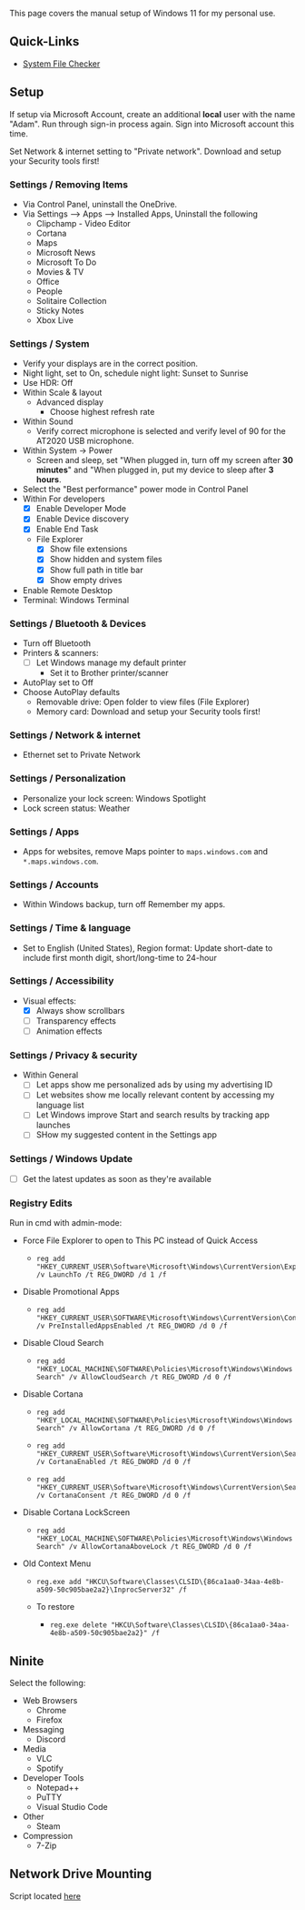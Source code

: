 This page covers the manual setup of Windows 11 for my personal use.

## Quick-Links

- [System File Checker](https://winbindex.m417z.com/)

## Setup

If setup via Microsoft Account, create an additional **local** user with the name "Adam". Run through sign-in process again. Sign into Microsoft account this time.

Set Network & internet setting to "Private network". Download and setup your Security tools first!

### Settings / Removing Items

- Via Control Panel, uninstall the OneDrive.
- Via Settings --> Apps --> Installed Apps, Uninstall the following
  - Clipchamp - Video Editor
  - Cortana
  - Maps
  - Microsoft News
  - Microsoft To Do
  - Movies & TV
  - Office
  - People
  - Solitaire Collection
  - Sticky Notes
  - Xbox Live

### Settings / System

- Verify your displays are in the correct position.
- Night light, set to On, schedule night light: Sunset to Sunrise
- Use HDR: Off
- Within Scale & layout
  - Advanced display
    - Choose highest refresh rate
- Within Sound
  - Verify correct microphone is selected and verify level of 90 for the AT2020 USB microphone.
- Within System -> Power
  - Screen and sleep, set "When plugged in, turn off my screen after **30 minutes**" and "When plugged in, put my device to sleep after **3 hours**.
- Select the "Best performance" power mode in Control Panel
- Within For developers
  - [X] Enable Developer Mode
  - [X] Enable Device discovery
  - [X] Enable End Task
  - File Explorer
    - [X] Show file extensions
    - [X] Show hidden and system files
    - [X] Show full path in title bar
    - [X] Show empty drives
- Enable Remote Desktop
- Terminal: Windows Terminal

### Settings / Bluetooth & Devices

- Turn off Bluetooth
- Printers & scanners:
  - [ ] Let Windows manage my default printer
    - Set it to Brother printer/scanner
- AutoPlay set to Off
- Choose AutoPlay defaults
  - Removable drive: Open folder to view files (File Explorer)
  - Memory card: Download and setup your Security tools first!

### Settings / Network & internet

- Ethernet set to Private Network

### Settings / Personalization

- Personalize your lock screen: Windows Spotlight
- Lock screen status: Weather

### Settings / Apps

- Apps for websites, remove Maps pointer to `maps.windows.com` and `*.maps.windows.com`.

### Settings / Accounts

- Within Windows backup, turn off Remember my apps.

### Settings / Time & language

- Set to English (United States), Region format: Update short-date to include first month digit, short/long-time to 24-hour

### Settings / Accessibility

- Visual effects:
  - [X] Always show scrollbars
  - [ ] Transparency effects
  - [ ] Animation effects

### Settings / Privacy & security

- Within General
  - [ ] Let apps show me personalized ads by using my advertising ID
  - [ ] Let websites show me locally relevant content by accessing my language list
  - [ ] Let Windows improve Start and search results by tracking app launches
  - [ ] SHow my suggested content in the Settings app

### Settings / Windows Update

- [ ] Get the latest updates as soon as they're available

### Registry Edits

Run in cmd with admin-mode:

- Force File Explorer to open to This PC instead of Quick Access
  -     reg add "HKEY_CURRENT_USER\Software\Microsoft\Windows\CurrentVersion\Explorer\Advanced" /v LaunchTo /t REG_DWORD /d 1 /f
- Disable Promotional Apps
  -     reg add "HKEY_CURRENT_USER\SOFTWARE\Microsoft\Windows\CurrentVersion\ContentDeliveryManager" /v PreInstalledAppsEnabled /t REG_DWORD /d 0 /f
- Disable Cloud Search
  -     reg add "HKEY_LOCAL_MACHINE\SOFTWARE\Policies\Microsoft\Windows\Windows Search" /v AllowCloudSearch /t REG_DWORD /d 0 /f
- Disable Cortana
  -     reg add "HKEY_LOCAL_MACHINE\SOFTWARE\Policies\Microsoft\Windows\Windows Search" /v AllowCortana /t REG_DWORD /d 0 /f
  -     reg add "HKEY_CURRENT_USER\Software\Microsoft\Windows\CurrentVersion\Search" /v CortanaEnabled /t REG_DWORD /d 0 /f
  -     reg add "HKEY_CURRENT_USER\Software\Microsoft\Windows\CurrentVersion\Search" /v CortanaConsent /t REG_DWORD /d 0 /f
- Disable Cortana LockScreen
  -     reg add "HKEY_LOCAL_MACHINE\SOFTWARE\Policies\Microsoft\Windows\Windows Search" /v AllowCortanaAboveLock /t REG_DWORD /d 0 /f
- Old Context Menu
  -     reg.exe add "HKCU\Software\Classes\CLSID\{86ca1aa0-34aa-4e8b-a509-50c905bae2a2}\InprocServer32" /f
  - To restore
    -     reg.exe delete "HKCU\Software\Classes\CLSID\{86ca1aa0-34aa-4e8b-a509-50c905bae2a2}" /f

## Ninite

Select the following:

- Web Browsers
  - Chrome
  - Firefox
- Messaging
  - Discord
- Media
  - VLC
  - Spotify
- Developer Tools
  - Notepad++
  - PuTTY
  - Visual Studio Code
- Other
  - Steam
- Compression
  - 7-Zip

## Network Drive Mounting

Script located [here](https://github.com/adamzvolanek/DevRack/blob/main/scripts/windows_11/network_drive_mounts.bat)

